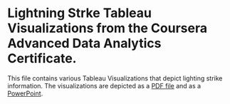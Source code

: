 # Lightning Strke Tableau Visualizations from the Coursera Advanced Data Analytics Certificate.
This file contains various Tableau Visualizations that depict lighting strike information. The visualizations are depicted as a [PDF file](https://github.com/Psyched4Data/Portfolio-Projects/blob/main/Lightning%20Strikes/Google%20Advanced%20Data%20Certificate%20Workbook.pdf) and as a [PowerPoint](https://github.com/Psyched4Data/Portfolio-Projects/blob/main/Lightning%20Strikes/Google%20Advanced%20Data%20Certificate%20Workbook.pptx).
